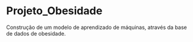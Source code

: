 # Projeto_Obesidade
Construção de um modelo de aprendizado de máquinas, através da base de dados de obesidade.
